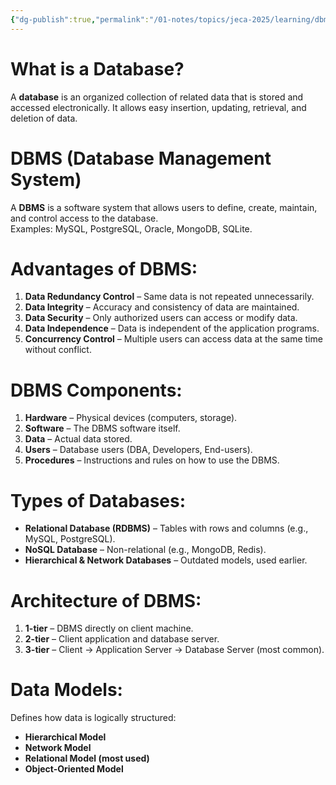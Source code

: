 ```yaml
---
{"dg-publish":true,"permalink":"/01-notes/topics/jeca-2025/learning/dbms/01-introduction/","tags":["#topic/jeca","#type/notes","#notes/topic/jeca/dbms"],"noteIcon":""}
---
```


# What is a Database?

A **database** is an organized collection of related data that is stored and accessed electronically. It allows easy insertion, updating, retrieval, and deletion of data.

# DBMS (Database Management System)

A **DBMS** is a software system that allows users to define, create, maintain, and control access to the database.  
Examples: MySQL, PostgreSQL, Oracle, MongoDB, SQLite.

# Advantages of DBMS:

1. **Data Redundancy Control** – Same data is not repeated unnecessarily.
2. **Data Integrity** – Accuracy and consistency of data are maintained.
3. **Data Security** – Only authorized users can access or modify data.
4. **Data Independence** – Data is independent of the application programs.
5. **Concurrency Control** – Multiple users can access data at the same time without conflict.

# DBMS Components:

1. **Hardware** – Physical devices (computers, storage).
2. **Software** – The DBMS software itself.
3. **Data** – Actual data stored.
4. **Users** – Database users (DBA, Developers, End-users).
5. **Procedures** – Instructions and rules on how to use the DBMS.

# Types of Databases:

- **Relational Database (RDBMS)** – Tables with rows and columns (e.g., MySQL, PostgreSQL).
- **NoSQL Database** – Non-relational (e.g., MongoDB, Redis).
- **Hierarchical & Network Databases** – Outdated models, used earlier.

# Architecture of DBMS:

1. **1-tier** – DBMS directly on client machine.
2. **2-tier** – Client application and database server.
3. **3-tier** – Client → Application Server → Database Server (most common).

# Data Models:

Defines how data is logically structured:

- **Hierarchical Model**
- **Network Model**
- **Relational Model (most used)**
- **Object-Oriented Model**